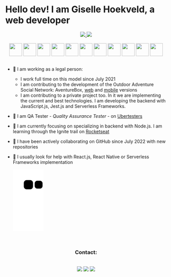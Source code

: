 # Hello dev! I am Giselle Hoekveld, a web developer   

<div align="center">
  <a href="https://github.com/gihoekveld">
  <img height="180em" src="https://github-readme-stats.vercel.app/api/top-langs/?username=gihoekveld&layout=compact&langs_count=7&theme=material-palenight"/>
  <img height="180em" src="https://github-readme-stats.vercel.app/api?username=gihoekveld&show_icons=true&theme=material-palenight&include_all_commits=true&count_private=true"/>
  </a>
</div>
<br/>
<div align="center">
  <img src="https://cdn.jsdelivr.net/gh/devicons/devicon/icons/typescript/typescript-plain.svg" width="40" height="40" /> <img src="https://cdn.jsdelivr.net/gh/devicons/devicon/icons/javascript/javascript-plain.svg" width="40" height="40" /> <img src="https://cdn.jsdelivr.net/gh/devicons/devicon/icons/react/react-original.svg" width="40" height="40" /> <img src="https://cdn.jsdelivr.net/gh/devicons/devicon/icons/nodejs/nodejs-plain.svg" width="40" height="40" /> <img src="https://cdn.jsdelivr.net/gh/devicons/devicon/icons/jest/jest-plain.svg" width="40" height="40" /> <img src="https://cdn.jsdelivr.net/gh/devicons/devicon/icons/html5/html5-plain.svg" width="40" height="40" /> <img src="https://cdn.jsdelivr.net/gh/devicons/devicon/icons/css3/css3-plain.svg" width="40" height="40" /> <img src="https://cdn.jsdelivr.net/gh/devicons/devicon/icons/graphql/graphql-plain.svg" width="40" height="40" /> <img src="https://cdn.jsdelivr.net/gh/devicons/devicon/icons/vscode/vscode-original.svg" width="40" height="40" /> <img src="https://cdn.jsdelivr.net/gh/devicons/devicon/icons/git/git-plain.svg" width="40" height="40" /> <img src="https://cdn.jsdelivr.net/gh/devicons/devicon/icons/php/php-plain.svg" width="40" height="40" />
</div>
  
## 

- 🔭 I am working as a legal person:
  - I work full time on this model since July 2021
  - I am contributing to the development of the Outdoor Adventure Social Network: AventureBox, <a href="https://aventurebox.com/" target="_blank">web</a> and <a href="https://apps.apple.com/br/app/aventurebox/id1479232795" target="_blank">mobile</a> versions
  - I am contributing to a private project too. In it we are implementing the current and best technologies. I am developing the backend with JavaScript.js, Jest.js and Serverless Frameworks.
- :space_invader: I am QA Tester - _Quality Assurance Tester_ - on <a href="https://ubertesters.com/">Ubertesters</a>
- 🌱 I am currently focusing on specializing in backend with Node.js. I am learning through the Ignite trail on <a href="https://www.rocketseat.com.br/" target="_blank">Rocketseat</a>
- 👯 I have been actively collaborating on GitHub since July 2022 with new repositories
- 🤔 I usually look for help with React.js, React Native or Serverless Frameworks implementation   

  ![Snake animation](https://github.com/gihoekveld/gihoekveld/blob/output/github-contribution-grid-snake.svg)

<br/>
<div align="center">
  <h3>Contact:</h3>
  <br/>
  <a href="https://www.linkedin.com/in/giselle-hoekveld-1b8081142" target="_blank"><img src="https://img.shields.io/badge/-LinkedIn-%230077B5?style=for-the-badge&logo=linkedin&logoColor=white" target="_blank"></a>
  <a href="mailto:gisellehoekveld.contato@gmail.com"><img src="https://img.shields.io/badge/-Gmail-%23333?style=for-the-badge&logo=gmail&logoColor=white" target="_blank"></a>
  <a href="https://instagram.com/gihoekveld" target="_blank"><img src="https://img.shields.io/badge/-Instagram-%23E4405F?style=for-the-badge&logo=instagram&logoColor=white" target="_blank"></a>
</div> 


